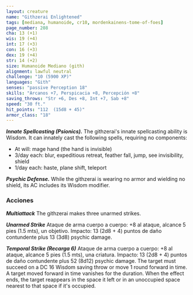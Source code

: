 ```yaml
---
layout: creature
name: "Githzerai Enlightened"
tags: [mediana, humanoide, cr10, mordenkainens-tome-of-foes]
page_number: 208
cha: 13 (+1)
wis: 19 (+4)
int: 17 (+3)
con: 16 (+3)
dex: 19 (+4)
str: 14 (+2)
size: Humanoide Mediano (gith)
alignment: lawful neutral
challenge: "10 (5900 XP)"
languages: "Gith"
senses: "passive Perception 18"
skills: "Arcanos +7, Perspicacia +8, Percepción +8"
saving_throws: "Str +6, Des +8, Int +7, Sab +8"
speed: "30 ft."
hit_points: "112  (15d8 + 45)"
armor_class: "18"
---
```


***Innate Spellcasting (Psionics).*** The githzerai's innate spellcasting ability is Wisdom. It can innately cast the following spells, requiring no components:
* At will: mage hand (the hand is invisible)
* 3/day each: blur, expeditious retreat, feather fall, jump, see invisibility, shield
* 1/day each: haste, plane shift, teleport

***Psychic Defense.*** While the githzerai is wearing no armor and wielding no shield, its AC includes its Wisdom modifier.

### Acciones

***Multiattack*** The githzerai makes three unarmed strikes.

***Unarmed Strike*** Ataque de arma cuerpo a cuerpo: +8 al ataque, alcance 5 pies (1.5 mts), un objetivo. Impacto: 13 (2d8 + 4) puntos de daño contundente plus 13 (3d8) psychic damage.

***Temporal Strike (Recarga 6)*** Ataque de arma cuerpo a cuerpo: +8 al ataque, alcance 5 pies (1.5 mts), una criatura. Impacto: 13 (2d8 + 4) puntos de daño contundente plus 52 (8d12) psychic damage. The target must succeed on a DC 16 Wisdom saving throw or move 1 round forward in time. A target moved forward in time vanishes for the duration. When the effect ends, the target reappears in the space it left or in an unoccupied space nearest to that space if it's occupied.